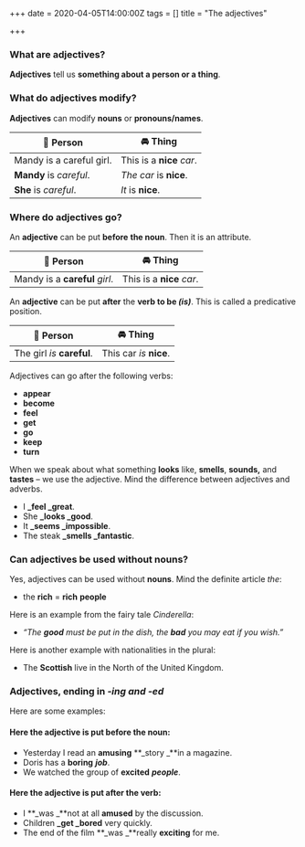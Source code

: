 +++
date = 2020-04-05T14:00:00Z
tags = []
title = "The adjectives"

+++
### What are adjectives?

**Adjectives** tell us **something about a person or a thing**.

### What do adjectives modify?

**Adjectives** can modify **nouns** or **pronouns/names**.

|🧑 Person		|	 🚘 Thing|
|---|---|
|Mandy is a careful girl.	|This is a **nice** _car_.|
|**Mandy** is _careful_.	|	_The car_ is **nice**.|
|**She** is _careful_.		|	_It_ is **nice**.|

### Where do adjectives go?

An **adjective** can be put **before** **the noun**. Then it is an attribute.

|🧑 Person		|	🚘 Thing|
|---|---|
|Mandy is a **careful** _girl_.	|This is a **nice** _car_.|

An **adjective** can be put **after** the **verb to be _(is)_**. This is called a predicative position.

|🧑 Person	|	🚘 Thing|
|---|---|
|The girl _is_ **careful**.|	This car _is_ **nice**.|

Adjectives can go after the following verbs:

* **appear**
* **become**
* **feel**
* **get**
* **go**
* **keep**
* **turn**

When we speak about what something **looks** like, **smells**, **sounds,** and **tastes** – we use the adjective. Mind the difference between adjectives and adverbs.

* I **_feel _great**.
* She **_looks _good**.
* It **_seems _impossible**.
* The steak **_smells _fantastic**.

### Can adjectives be used without nouns?

Yes, adjectives can be used without **nouns**. Mind the definite article _the_:

* the **rich** = **rich** **people**

Here is an example from the fairy tale _Cinderella_:

* _“The **good** must be put in the dish, the **bad** you may eat if you wish.”_

Here is another example with nationalities in the plural:

* The **Scottish** live in the North of the United Kingdom.

### Adjectives, ending in _-ing and -ed_

Here are some examples:

#### Here the **adjective** is put **before** the **noun**:

* Yesterday I read an **amusing** **_story _**in a magazine.
* Doris has a **boring** **_job_**.
* We watched the group of **excited** **_people_**.

#### Here the **adjective** is put **after** the **verb**:

* I **_was _**not at all **amused** by the discussion.
* Children **_get _bored** very quickly.
* The end of the film **_was _**really **exciting** for me.
